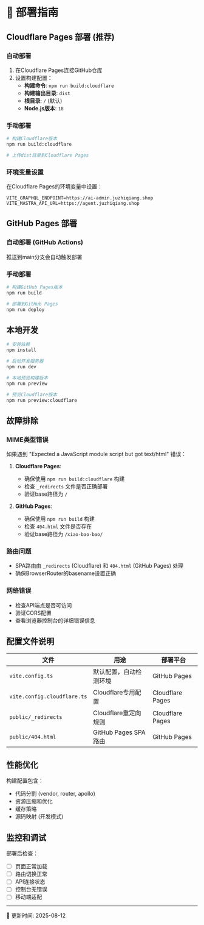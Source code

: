 # 🚀 部署指南

## Cloudflare Pages 部署 (推荐)

### 自动部署
1. 在Cloudflare Pages连接GitHub仓库
2. 设置构建配置：
   - **构建命令**: `npm run build:cloudflare`
   - **构建输出目录**: `dist`
   - **根目录**: `/` (默认)
   - **Node.js版本**: `18`

### 手动部署
```bash
# 构建Cloudflare版本
npm run build:cloudflare

# 上传dist目录到Cloudflare Pages
```

### 环境变量设置
在Cloudflare Pages的环境变量中设置：
```
VITE_GRAPHQL_ENDPOINT=https://ai-admin.juzhiqiang.shop
VITE_MASTRA_API_URL=https://agent.juzhiqiang.shop
```

## GitHub Pages 部署

### 自动部署 (GitHub Actions)
推送到main分支会自动触发部署

### 手动部署
```bash
# 构建GitHub Pages版本
npm run build

# 部署到GitHub Pages
npm run deploy
```

## 本地开发

```bash
# 安装依赖
npm install

# 启动开发服务器
npm run dev

# 本地预览构建版本
npm run preview

# 预览Cloudflare版本
npm run preview:cloudflare
```

## 故障排除

### MIME类型错误
如果遇到 "Expected a JavaScript module script but got text/html" 错误：

1. **Cloudflare Pages**: 
   - 确保使用 `npm run build:cloudflare` 构建
   - 检查 `_redirects` 文件是否正确部署
   - 验证base路径为 `/`

2. **GitHub Pages**:
   - 确保使用 `npm run build` 构建  
   - 检查 `404.html` 文件是否存在
   - 验证base路径为 `/xiao-bao-bao/`

### 路由问题
- SPA路由由 `_redirects` (Cloudflare) 和 `404.html` (GitHub Pages) 处理
- 确保BrowserRouter的basename设置正确

### 网络错误
- 检查API端点是否可访问
- 验证CORS配置
- 查看浏览器控制台的详细错误信息

## 配置文件说明

| 文件 | 用途 | 部署平台 |
|------|------|----------|
| `vite.config.ts` | 默认配置，自动检测环境 | GitHub Pages |
| `vite.config.cloudflare.ts` | Cloudflare专用配置 | Cloudflare Pages |
| `public/_redirects` | Cloudflare重定向规则 | Cloudflare Pages |
| `public/404.html` | GitHub Pages SPA路由 | GitHub Pages |

## 性能优化

构建配置包含：
- 代码分割 (vendor, router, apollo)
- 资源压缩和优化
- 缓存策略
- 源码映射 (开发模式)

## 监控和调试

部署后检查：
- [ ] 页面正常加载
- [ ] 路由切换正常
- [ ] API连接状态
- [ ] 控制台无错误
- [ ] 移动端适配

---
📝 更新时间: 2025-08-12
